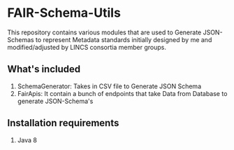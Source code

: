 # FAIR-Schema-Utils

This repository contains various modules that are used to Generate JSON-Schemas to represent Metadata standards initially designed by me and modified/adjusted by LINCS consortia member groups.

## What's included ##

1. SchemaGenerator: Takes in CSV file to Generate JSON Schema
2. FairApis: It contain a bunch of endpoints that take Data from Database to generate JSON-Schema's 

## Installation requirements ##

1. Java 8
